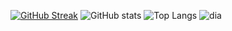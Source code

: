 [![GitHub Streak](https://github-readme-streak-stats.herokuapp.com?user=Vo1o&hide_border=true&background=00000000&stroke=E4E2E2&fire=61D9FA&ring=61D9FA&currStreakNum=61D9FA&sideNums=61D9FA&currStreakLabel=60D7F8&sideLabels=59C3E0&dates=FFFFFF&border=FFFFFF)](https://git.io/streak-stats)
![GitHub stats](https://github-readme-stats.vercel.app/api?username=Vo1o&show_icons=true&text_color=61d9fa&bg_color=00000000&hide_title=true&hide_border=true) 
![Top Langs](https://github-readme-stats.vercel.app/api/top-langs/?username=Vo1o&hide=TeX&layout=compact&theme=react&hide_border=true) 
![dia]([https://activity-graph.herokuapp.com/graph?username=Vo1o&theme=react-dark&bg_color=20232a&hide_border=true](https://activity-graph.herokuapp.com/graph?username=Vo1o&theme=react-dark&bg_color=00000000&hide_border=true))
